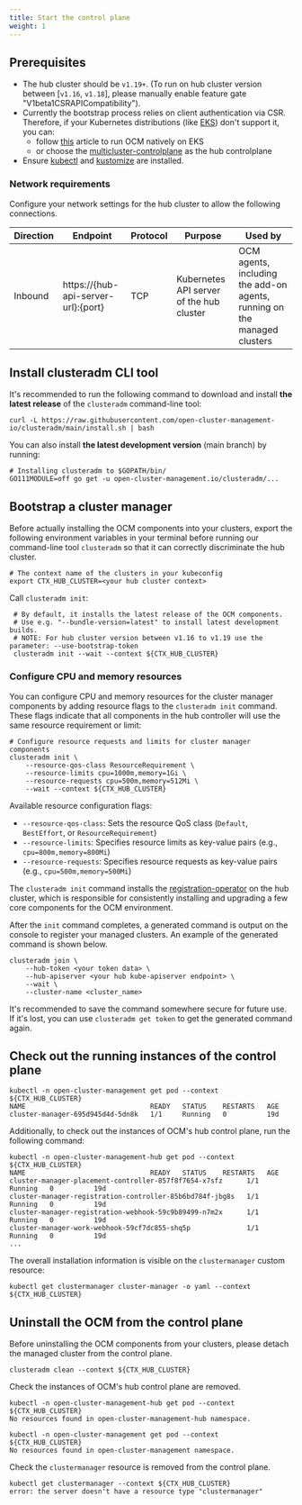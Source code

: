 ```yaml
---
title: Start the control plane
weight: 1
---
```




## Prerequisites

- The hub cluster should be `v1.19+`.
  (To run on hub cluster version between \[`v1.16`, `v1.18`\],
  please manually enable feature gate "V1beta1CSRAPICompatibility").
- Currently the bootstrap process relies on client authentication via CSR. Therefore, if your Kubernetes distributions (like [EKS](https://github.com/aws/containers-roadmap/issues/1856)) don't support it, you can:
  - follow [this](https://open-cluster-management.io/docs/getting-started/installation/running-on-eks/) article to run OCM natively on EKS
  - or choose the [multicluster-controlplane](https://github.com/open-cluster-management-io/multicluster-controlplane) as the hub controlplane
- Ensure [kubectl](https://kubernetes.io/docs/tasks/tools/install-kubectl) and [kustomize](https://kubectl.docs.kubernetes.io/installation/kustomize/) are installed.

### Network requirements

Configure your network settings for the hub cluster to allow the following connections.

| Direction | Endpoint                            | Protocol | Purpose                                  | Used by                                                                  |
|-----------|-------------------------------------|----------|------------------------------------------|--------------------------------------------------------------------------|
| Inbound   | https://{hub-api-server-url}:{port} | TCP      | Kubernetes API server of the hub cluster | OCM agents, including the add-on agents, running on the managed clusters |

## Install clusteradm CLI tool

It's recommended to run the following command to download and install **the
latest release** of the `clusteradm` command-line tool:

```shell
curl -L https://raw.githubusercontent.com/open-cluster-management-io/clusteradm/main/install.sh | bash
```

You can also install **the latest development version** (main branch) by running:

```shell
# Installing clusteradm to $GOPATH/bin/
GO111MODULE=off go get -u open-cluster-management.io/clusteradm/...
```

## Bootstrap a cluster manager

Before actually installing the OCM components into your clusters, export
the following environment variables in your terminal before running our
command-line tool `clusteradm` so that it can correctly discriminate the
hub cluster.

```shell
# The context name of the clusters in your kubeconfig
export CTX_HUB_CLUSTER=<your hub cluster context>
```

Call `clusteradm init`:

 ```shell
  # By default, it installs the latest release of the OCM components.
  # Use e.g. "--bundle-version=latest" to install latest development builds.
  # NOTE: For hub cluster version between v1.16 to v1.19 use the parameter: --use-bootstrap-token
  clusteradm init --wait --context ${CTX_HUB_CLUSTER}
```

### Configure CPU and memory resources

You can configure CPU and memory resources for the cluster manager components by adding resource flags to the `clusteradm init` command. These flags indicate that all components in the hub controller will use the same resource requirement or limit:

```shell
# Configure resource requests and limits for cluster manager components
clusteradm init \
    --resource-qos-class ResourceRequirement \
    --resource-limits cpu=1000m,memory=1Gi \
    --resource-requests cpu=500m,memory=512Mi \
    --wait --context ${CTX_HUB_CLUSTER}
```

Available resource configuration flags:
- `--resource-qos-class`: Sets the resource QoS class (`Default`, `BestEffort`, or `ResourceRequirement`)
- `--resource-limits`: Specifies resource limits as key-value pairs (e.g., `cpu=800m,memory=800Mi`)
- `--resource-requests`: Specifies resource requests as key-value pairs (e.g., `cpu=500m,memory=500Mi`)

The `clusteradm init` command installs the
[registration-operator](https://github.com/open-cluster-management-io/ocm/tree/main/cmd/registration-operator)
on the hub cluster, which is responsible for consistently installing
and upgrading a few core components for the OCM environment.

After the `init` command completes, a generated command is output on the console to
register your managed clusters. An example of the generated command is shown below.

```shell
clusteradm join \
    --hub-token <your token data> \
    --hub-apiserver <your hub kube-apiserver endpoint> \
    --wait \
    --cluster-name <cluster_name>
```

It's recommended to save the command somewhere secure for future use. If it's lost, you can use
`clusteradm get token` to get the generated command again.

## Check out the running instances of the control plane

```shell
kubectl -n open-cluster-management get pod --context ${CTX_HUB_CLUSTER}
NAME                               READY   STATUS    RESTARTS   AGE
cluster-manager-695d945d4d-5dn8k   1/1     Running   0          19d
```

Additionally, to check out the instances of OCM's hub control plane, run
the following command:

```shell
kubectl -n open-cluster-management-hub get pod --context ${CTX_HUB_CLUSTER}
NAME                               READY   STATUS    RESTARTS   AGE
cluster-manager-placement-controller-857f8f7654-x7sfz      1/1     Running   0          19d
cluster-manager-registration-controller-85b6bd784f-jbg8s   1/1     Running   0          19d
cluster-manager-registration-webhook-59c9b89499-n7m2x      1/1     Running   0          19d
cluster-manager-work-webhook-59cf7dc855-shq5p              1/1     Running   0          19d
...
```

The overall installation information is visible on the `clustermanager` custom resource:

```shell
kubectl get clustermanager cluster-manager -o yaml --context ${CTX_HUB_CLUSTER}
```

## Uninstall the OCM from the control plane

Before uninstalling the OCM components from your clusters, please detach the
managed cluster from the control plane.

```shell
clusteradm clean --context ${CTX_HUB_CLUSTER}
```

Check the instances of OCM's hub control plane are removed.

```shell
kubectl -n open-cluster-management-hub get pod --context ${CTX_HUB_CLUSTER}
No resources found in open-cluster-management-hub namespace.
```

```shell
kubectl -n open-cluster-management get pod --context ${CTX_HUB_CLUSTER}
No resources found in open-cluster-management namespace.
```

Check the `clustermanager` resource is removed from the control plane.

```shell
kubectl get clustermanager --context ${CTX_HUB_CLUSTER}
error: the server doesn't have a resource type "clustermanager"
```
